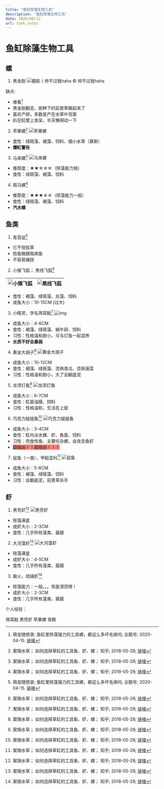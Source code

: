```yaml
---
title: "鱼缸除藻生物工具"
description: "鱼缸除藻生物工具"
date: 2020/08/12
url: tank_notes
---
```



# 鱼缸除藻生物工具

## 螺

1. 黑金刚
![摄影丨帅不过我haha](https://inews.gtimg.com/newsapp_bt/0/11590591635/1000)
© 帅不过我haha

缺点:
- 难看[^1]
- 黑金刚翻泥，刚种下的前景草飘起来了
- 喜欢产卵，多数是产在水草叶背面
- 趴在缸壁上发呆，半天懒得动一下

[^1]: 萌宠随想录; 鱼缸里除藻强力的工具螺，都这么多坏毛病吗; 企鹅号; 2020-04-15. [链接](https://new.qq.com/omn/20200415/20200415A0FUC800.html)

2. 苹果螺[^2]
![苹果螺](https://pic3.zhimg.com/80/v2-4c8821ce1ffbf6eb068d41b06d243a14_720w.jpg)
- 食性：绿斑藻、褐藻、饲料、细小水草（慕斯）
- **爆缸警告**

3. 马来螺[^2]
![马来螺](https://picb.zhimg.com/80/v2-fe677645cadbc484ae9a37f2ee381861_720w.jpg)
- 推荐度：★★☆☆☆（除藻能力弱）
- 食性：绿斑藻、褐藻、饲料

4. 斑马螺[^2]
- 推荐度：★★★☆☆（除藻能力一般）
- 食性：绿斑藻、褐藻、饲料
- **汽水螺**

## 鱼类

1. 青苔鼠[^1]
- 它不但拔草
- 抢鱼粮跟吸病鱼
- 不容易捕捞

2. 小猴飞狐； 黑线飞狐[^2]

|![小猴飞狐](https://pic4.zhimg.com/80/v2-65bef75c5f2902f2bf0e359a525a0bd4_720w.jpg)|![黑线飞狐](https://pic4.zhimg.com/80/v2-91139150b478147064a2a14a10b18fc7_720w.jpg)|
|--|--|
- 食性：褐藻、绿斑藻、丝藻、饲料
- 成鱼大小：10-15CM (过大)

3. 小精灵，学名筛耳鲶[^2]
![img](https://pic4.zhimg.com/80/v2-d86cc41f0de87ed7cc413f3240fe580b_720w.jpg)
- 成鱼大小：4-6CM
- 食性：褐藻、绿斑藻、蜗牛卵、饲料
- 习性：性格温和胆小，可与灯鱼一起混养
- **水质不好会暴毙**
[^2]: 案锦水草； 如何选择草缸的工具鱼、虾、螺； 知乎; 2018-05-28; [链接](https://zhuanlan.zhihu.com/p/37369154)

4. 黄金大胡子[^2]
![黄金大胡子](https://pic4.zhimg.com/80/v2-7ff51ae43c4c584d99fd9f4ff329e01e_720w.jpg)
- 成鱼大小：10-12CM
- 食性：褐藻、绿斑藻、烫熟青瓜、烫熟菠菜
- 习性：性格温和胆小，大了会翻底泥

5. 龙须灯鱼[^2]
![龙须灯鱼](https://pic1.zhimg.com/80/v2-6bbe88ac3f37cb863e8c5a449370e5a1_720w.jpg)
- 成鱼大小：6-7CM
- 食性：缸面油膜、饲料
- 习性：性格温和，生活在上层

6. 巧克力娃娃鱼[^2]
![巧克力娃娃鱼](https://pic4.zhimg.com/80/v2-a87eecd695356114a330bc1511a7abf5_720w.jpg)
- 成鱼大小：3-4CM
- 食性：缸内淡水螺、虾、鱼苗、饲料
- 习性：肉食性鱼、主要吃杂螺，会攻击鱼虾
- <span style="background:salmon">超级凶！！超级凶！！！</span>
7. 鼠鱼（一类），甲鲶亚科[^2]
![鼠鱼](https://pic2.zhimg.com/80/v2-28d10032a7a52193cee9d4bb5e3a27e8_720w.jpg)
- 成鱼大小：5-6CM
- 食性：褐藻、绿斑藻、饲料
- 习性：会翻底泥，前景草杀手


## 虾
1. 黑壳虾[^2]
![黑壳虾](https://pic1.zhimg.com/80/v2-b2593521f79d057281201224f65996c9_720w.jpg)
- 除藻满星
- 成虾大小：2-3CM
- 食性：几乎所有藻类、菌膜

2. 大河藻虾[^2]
![大河藻虾](https://picb.zhimg.com/80/v2-d6a0baa884647eca185538a07e1f4b18_720w.jpg)
- 除藻满星
- 成虾大小：4-5CM
- 食性：几乎所有藻类、菌膜

3. 极火，琉璃虾[^2]
- 除藻能力：一般。。。但是漂亮呀！
- 成虾大小：2-3CM
- 食性：几乎所有藻类、菌膜


个人经验：

筛耳鲶
黑壳虾
苹果螺
青鳉
